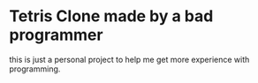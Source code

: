 # Tetris Clone made by a bad programmer

this is just a personal project to help me get more experience with programming.
